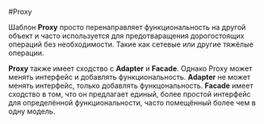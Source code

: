 #Proxy

Шаблон **Proxy** просто перенаправляет функциональность на другой объект и часто используется для предотваращения дорогостоящих операций без необходимости. Такие как сетевые или другие тяжёлые операции.  

**Proxy** также имеет сходство с **Adapter** и **Facade**. Однако Proxy может менять интерфейс и добавлять функциональность. **Adapter** не может менять интерфейс, только добавлять функцональность. **Facade** имеет сходство в том, что он предлагает единый, более простой интерфейс для определённой функциональности, часто помещённый более чем в одну модель.

